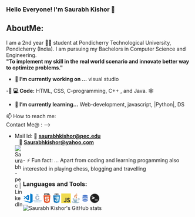 ### Hello Everyone! I'm Saurabh Kishor 👋
## AboutMe:
   I am a 2nd year :student: student at Pondicherry Technological University, Pondicherry (India). I am pursuing my Bachelors in Computer Science and Engineering.
   <br> **"To implement my skill in the real world scenario and innovate  better way to optimize  problems."**
   
 - **🔭 I’m currently working on ...** visual studio
 
 -**👨‍ 💻 Code:**  HTML, CSS, C-programming, C++ , and Java. 🕸
 
- **🌱 I’m currently learning...** Web-development, javascript, |Python|, DS
<!-- **💬 Ask me about ...** I am Saurabh kishor student of Computer Science and Engineering at Pondicherry Technological University, Pondicherry (India). <br>
                      Aim of My life is "To implement my skill in the real world scenario and innovate  better way to optimize  problems."-->

 📫 How to reach me:
<br>Contact Me@ : -->

   * Mail Id: 
    :e-mail:       **saurabhkishor@pec.edu** 
    <br>           ` `  :e-mail:  **Saurabhkishor@yahoo.com**
    <br>
 [<img align="left" alt=" Saurabh-pec | LinkedIn" width="22px" src="https://cdn.jsdelivr.net/npm/simple-icons@v3/icons/linkedin.svg" />](https://www.linkedin.com/in/saurabh-k-134b37199)
<br>
- ⚡ Fun fact: ... 
Apart from coding and learning progamming also interested in playing chess, blogging and travelling
<!--![alt text](http://url/to/img.png)-->
<br>

### Languages and Tools:

<img align="left" alt="Visual Studio Code" width="26px" src="https://raw.githubusercontent.com/github/explore/80688e429a7d4ef2fca1e82350fe8e3517d3494d/topics/visual-studio-code/visual-studio-code.png" />
<img align="left" alt="HTML5" width="26px" src="https://raw.githubusercontent.com/github/explore/80688e429a7d4ef2fca1e82350fe8e3517d3494d/topics/c/c.png" />
<img align="left" alt="HTML5" width="26px" src="https://raw.githubusercontent.com/github/explore/80688e429a7d4ef2fca1e82350fe8e3517d3494d/topics/html/html.png" />
<img align="left" alt="CSS3" width="26px" src="https://raw.githubusercontent.com/github/explore/80688e429a7d4ef2fca1e82350fe8e3517d3494d/topics/css/css.png" />
<img align="left" alt="JavaScript" width="26px" src="https://raw.githubusercontent.com/github/explore/80688e429a7d4ef2fca1e82350fe8e3517d3494d/topics/javascript/javascript.png" />
<img align="left" alt="Java" width="26px" src= "https://raw.githubusercontent.com/github/explore/80688e429a7d4ef2fca1e82350fe8e3517d3494d/topics/java/java.png" />
<img align="left" alt="SQL" width="26px" src="https://raw.githubusercontent.com/github/explore/80688e429a7d4ef2fca1e82350fe8e3517d3494d/topics/sql/sql.png" />
<img align="left" alt="Terminal" width="26px" src="https://raw.githubusercontent.com/github/explore/80688e429a7d4ef2fca1e82350fe8e3517d3494d/topics/terminal/terminal.png" />






<!--[![Saurabh Kishor's Github stats](https://github-readme-stats.vercel.app/api?username=SaurabhKishor&&show_icons=true&title_color=ffffff&icon_color=bb2acf&text_color=daf7dc&bg_color=151515)]
<br>-->
<!--<img align="left" alt = "Saurabh Kishor's Github stats" src = "https://github-readme-stats.vercel.app/api?username=Saurabh-pec&&show_icons=true&hide_border=true&title_color=ffffff&icon_color=bb2acf&text_color=daf7dc&bg_color=151515"/>-->

<br>

![Saurabh Kishor's GitHub stats](https://github-readme-stats.vercel.app/api?username=Saurabh-pec&&show_icons=true&hide_border=true&hide=contribs,prs)


<!--[![Saurabh Kishor's GitHub stats](https://github-readme-stats.vercel.app/api?username=SaurabhKishor&&show_icons=true&title_color=ffffff&icon_color=bb2acf&text_color=daf7dc&bg_color=151515)]-->
<!--
**Saurabh-pec/Saurabh-pec** is a ✨ _special_ ✨ repository because its `README.md` (this file) appears on your GitHub profile.


Here are some ideas to get you started:

- 🔭 I’m currently working on ...
- 🌱 I’m currently learning ...
- 👯 I’m looking to collaborate on ...
- 🤔 I’m looking for help with ...
- 💬 Ask me about ...
- 📫 How to reach me: ...
- 😄 Pronouns: ...
- ⚡ Fun fact: ...
-->

  
   
<!--START_SECTION:activity
1. ❌ Closed PR [#1](https://github.com/Saurabh-pec/build-responsive-website/pull/1) in [Saurabh-pec/build-responsive-website]
(https://github.com/Saurabh-pec/build-responsive-website)
2. ❗️ Closed issue [#4](https://github.com/Saurabh-pec/codestackr-vscode-theme/issues/4) in [Saurabh-pec/Saurabh-pec-vscode-theme]
(https://github.com/Saurabh-pec/Saurabh-pec-vscode-theme)
3. 🗣 Commented on [#4](https://github.com/Saurabh-pec/codestackr-vscode-theme/issues/4) in [Saurabh-pec/Saurabh-pec-vscode-theme]
(https://github.com/codeSTACKr/Saurabh-pec-vscode-theme)
4. 🎉 Merged PR [#7](https://github.com/Saurabh-pec/codestackr-vscode-theme/pull/7) in [Saurabh-pec/Saurabh-pec-vscode-theme]
(https://github.com/Saurabh-pec/Saurabh-pec-vscode-theme)
5. ❗️ Closed issue [#6](https://github.com/Saurabh-pec/Saurabh-pec-vscode-theme/issues/6) in [Saurabh-pec/Saurabh-pec-vscode-theme]
(https://github.com/Saurabh-pec/Saurabh-pec-vscode-theme) 
-->
<!--END_SECTION:activity-->

<br>
